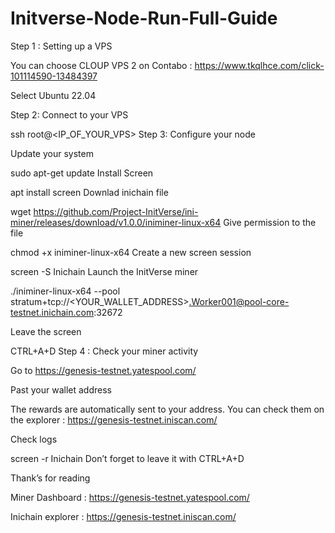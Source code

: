 # Initverse-Node-Run-Full-Guide

Step 1 : Setting up a VPS

You can choose CLOUP VPS 2 on Contabo : https://www.tkqlhce.com/click-101114590-13484397


Select Ubuntu 22.04


Step 2: Connect to your VPS

ssh root@<IP_OF_YOUR_VPS>
Step 3: Configure your node

Update your system

sudo apt-get update
Install Screen

apt install screen
Downlad inichain file

wget https://github.com/Project-InitVerse/ini-miner/releases/download/v1.0.0/iniminer-linux-x64
Give permission to the file

chmod +x iniminer-linux-x64
Create a new screen session

screen -S Inichain
Launch the InitVerse miner

./iniminer-linux-x64 --pool stratum+tcp://<YOUR_WALLET_ADDRESS>.Worker001@pool-core-testnet.inichain.com:32672 

Leave the screen

CTRL+A+D
Step 4 : Check your miner activity

Go to https://genesis-testnet.yatespool.com/


Past your wallet address


The rewards are automatically sent to your address.
You can check them on the explorer : https://genesis-testnet.iniscan.com/


Check logs

screen -r Inichain
Don’t forget to leave it with CTRL+A+D

Thank’s for reading


Miner Dashboard : https://genesis-testnet.yatespool.com/

Inichain explorer : https://genesis-testnet.iniscan.com/

